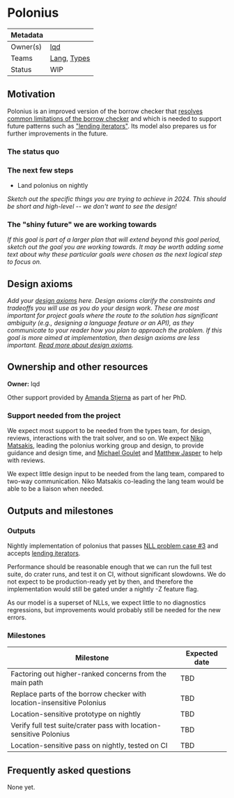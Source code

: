 # Polonius

| Metadata |                 |
| -------- | --------------- |
| Owner(s) | [lqd]           |
| Teams    | [Lang], [Types] |
| Status   | WIP             |

[lqd]: https://github.com/lqd
[Lang]: https://www.rust-lang.org/governance/teams/lang
[Types]: https://www.rust-lang.org/governance/teams/compiler#team-types

## Motivation

Polonius is an improved version of the borrow checker that [resolves common limitations of the borrow checker][pc3] and which is needed to support future patterns such as ["lending iterators"][#92985]. Its model also prepares us for further improvements in the future.

[pc3]: https://blog.rust-lang.org/inside-rust/2023/10/06/polonius-update.html#background-on-polonius
[#92985]: https://github.com/rust-lang/rust/issues/92985

### The status quo

### The next few steps

* Land polonius on nightly

*Sketch out the specific things you are trying to achieve in 2024. This should be short and high-level -- we don't want to see the design!*

### The "shiny future" we are working towards

*If this goal is part of a larger plan that will extend beyond this goal period, sketch out the goal you are working towards. It may be worth adding some text about why these particular goals were chosen as the next logical step to focus on.*

## Design axioms

*Add your [design axioms][da] here. Design axioms clarify the constraints and tradeoffs you will use as you do your design work. These are most important for project goals where the route to the solution has significant ambiguity (e.g., designing a language feature or an API), as they communicate to your reader how you plan to approach the problem. If this goal is more aimed at implementation, then design axioms are less important. [Read more about design axioms][da].*

[da]: ../about/design_axioms.md

## Ownership and other resources

**Owner:** lqd

Other support provided by [Amanda Stjerna][amanda] as part of her PhD.

[amanda]: https://github.com/amandasystems

### Support needed from the project

We expect most support to be needed from the types team, for design, reviews, interactions with the trait solver, and so on. We expect [Niko Matsakis][niko], leading the polonius working group and design, to provide guidance and design time, and [Michael Goulet][errs] and [Matthew Jasper][matthew] to help with reviews.

We expect little design input to be needed from the lang team, compared to two-way communication. Niko Matsakis co-leading the lang team would be able to be a liaison when needed.

[niko]: https://github.com/nikomatsakis
[errs]: https://github.com/compiler-errors
[matthew]: https://github.com/matthewjasper

## Outputs and milestones

### Outputs

Nightly implementation of polonius that passes [NLL problem case #3][pc3] and accepts [lending iterators][#92985].

Performance should be reasonable enough that we can run the full test suite, do crater runs, and test it on CI, without significant slowdowns. We do not expect to be production-ready yet by then, and therefore the implementation would still be gated under a nightly -Z feature flag.

As our model is a superset of NLLs, we expect little to no diagnostics regressions, but improvements would probably still be needed for the new errors.

### Milestones

| Milestone                                                              | Expected date |
| ---------------------------------------------------------------------- | ------------- |
| Factoring out higher-ranked concerns from the main path                | TBD           |
| Replace parts of the borrow checker with location-insensitive Polonius | TBD           |
| Location-sensitive prototype on nightly                                | TBD           |
| Verify full test suite/crater pass with location-sensitive Polonius    | TBD           |
| Location-sensitive pass on nightly, tested on CI                       | TBD           |

## Frequently asked questions

None yet.